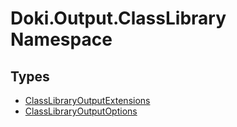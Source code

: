 # Doki.Output.ClassLibrary Namespace

## Types

- [ClassLibraryOutputExtensions](Doki.Output.ClassLibrary.ClassLibraryOutputExtensions.md)
- [ClassLibraryOutputOptions](Doki.Output.ClassLibrary.ClassLibraryOutputOptions.md)


